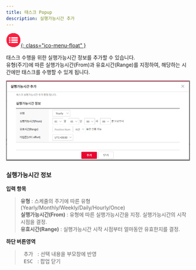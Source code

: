 ```yaml
---
title: 태스크 Popup
description: 실행가능시간 추가
---
```


<link rel="stylesheet" type="text/css" href="css/opme.css">

<!-- Defined -->
[popup-runnabletime]: img/popup-runnabletime.png

<!-- Floating Menu -->
[menu]: index.html "목차"
[ico-menu]: img/icon/ico-menu.png
[![목차][ico-menu]{: class="ico-menu-float" }][menu]


태스크 수행을 위한 실행가능시간 정보를 추가할 수 있습니다.  
유형(주기)에 따른 실행가능시간(From)과 유효시간(Range)를 지정하여, 해당하는 시간에만 태스크를 수행할 수 있게 됩니다.

![실행가능시간추가][popup-runnabletime]

### **실행가능시간 정보**

**입력 항목**

> **유형** : 스케줄의 주기에 따른 유형(Yearly/Monthly/Weekly/Daily/Hourly/Once)  
> **실행가능시간(From)** : 유형에 따른 실행가능시간을 지정. 실행가능시간의 시작 시점을 결정.  
> **유효시간(Range)** : 실행가능시간 시작 시점부터 얼마동안 유효한지를 결정.  
 
**하단 버튼영역**

> <kbd class="btn-red">&nbsp;추가&nbsp;</kbd> : 선택 내용을 부모창에 반영  
> <kbd class="btn-gray">&nbsp;ESC&nbsp;</kbd> : 팝업 닫기  
